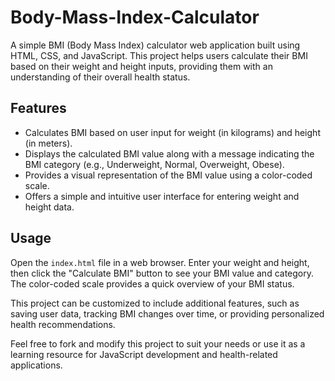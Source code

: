 # Body-Mass-Index-Calculator

A simple BMI (Body Mass Index) calculator web application built using HTML, CSS, and JavaScript. This project helps users calculate their BMI based on their weight and height inputs, providing them with an understanding of their overall health status. 

## Features
- Calculates BMI based on user input for weight (in kilograms) and height (in meters).
- Displays the calculated BMI value along with a message indicating the BMI category (e.g., Underweight, Normal, Overweight, Obese).
- Provides a visual representation of the BMI value using a color-coded scale.
- Offers a simple and intuitive user interface for entering weight and height data.

## Usage
Open the `index.html` file in a web browser. Enter your weight and height, then click the "Calculate BMI" button to see your BMI value and category. The color-coded scale provides a quick overview of your BMI status.

This project can be customized to include additional features, such as saving user data, tracking BMI changes over time, or providing personalized health recommendations.

Feel free to fork and modify this project to suit your needs or use it as a learning resource for JavaScript development and health-related applications.
